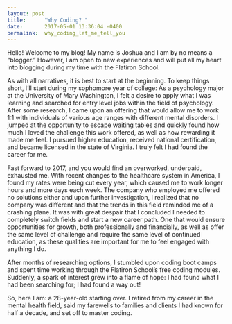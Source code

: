 ```yaml
---
layout: post
title:      "Why Coding? "
date:       2017-05-01 13:36:04 -0400
permalink:  why_coding_let_me_tell_you
---
```



Hello! Welcome to my blog! My name is Joshua and I am by no means a “blogger.” However, I am open to new experiences and will put all my heart into blogging during my time with the Flatiron School. 

As with all narratives, it is best to start at the beginning. To keep things short, I’ll start during my sophomore year of college: As a psychology major at the University of Mary Washington, I felt a desire to apply what I was learning and searched for entry level jobs within the field of psychology. After some research, I came upon an offering that would allow me to work 1:1 with individuals of various age ranges with different mental disorders. I jumped at the opportunity to escape waiting tables and quickly found how much I loved the challenge this work offered, as well as how rewarding it made me feel. I pursued higher education, received national certification, and became licensed in the state of Virginia. I truly felt I had found the career for me.

Fast forward to 2017, and you would find an overworked, underpaid, exhausted me. With recent changes to the healthcare system in America, I found my rates were being cut every year, which caused me to work longer hours and more days each week. The company who employed me offered no solutions either and upon further investigation, I realized that no company was different and that the trends in this field reminded me of a crashing plane. It was with great despair that I concluded I needed to completely switch fields and start a new career path. One that would ensure opportunities for growth, both professionally and financially, as well as offer the same level of challenge and require the same level of continued education, as these qualities are important for me to feel engaged with anything I do.

After months of researching options, I stumbled upon coding boot camps and spent time working through the Flatiron School’s free coding modules. Suddenly, a spark of interest grew into a flame of hope: I had found what I had been searching for; I had found a way out! 

So, here I am: a 28-year-old starting over. I retired from my career in the mental health field, said my farewells to families and clients I had known for half a decade, and set off to master coding. 
